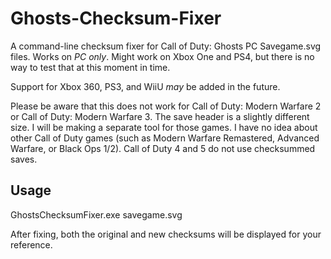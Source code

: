 # Ghosts-Checksum-Fixer
A command-line checksum fixer for Call of Duty: Ghosts PC Savegame.svg files. Works on *PC only*. Might work on Xbox One and PS4, but there is no way to test that at this moment in time.

Support for Xbox 360, PS3, and WiiU *may* be added in the future.

Please be aware that this does not work for Call of Duty: Modern Warfare 2 or Call of Duty: Modern Warfare 3. The save header is a slightly different size. I will be making a separate tool for those games. I have no idea about other Call of Duty games (such as Modern Warfare Remastered, Advanced Warfare, or Black Ops 1/2). Call of Duty 4 and 5 do not use checksummed saves.

## Usage
GhostsChecksumFixer.exe savegame.svg

After fixing, both the original and new checksums will be displayed for your reference.
